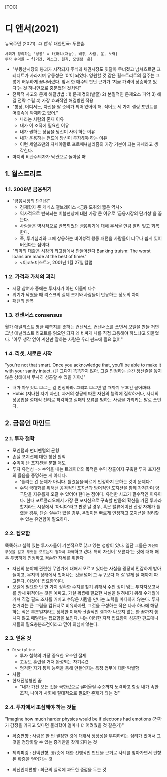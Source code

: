[TOC]

# 디 앤서(2021)

뉴욕주민 (2021). *디 앤서*. 대한민국: 푸른숲.

```Netflix
사회가 정의하는 '성공' = f{머리(재능), 배경, 사람, 운, 노력}
투자 수익률 = f{기간, 리스크, 원칙, 모멘텀, 운}
```

- "부동산시장의 붕괴가 시작되자 주식과 채권시장도 잇달아 무너졌고 넘쳐흐르던 크레디트가 사라지며 유동성은 '0'이 되었다. 영원할 것 같은 월스트리트의 질주는 그렇게 허무하게 끝나버렸다. 앞서 한 매수의 판단 근거가 '지금 가격이 상승하고 있다'는 것 하나만으로 충분했던 것처럼"
- 전략적 사고와 문제 해결방법 : 1) 문제 정의(발굴) 2) 본질적인 문제요소 파악 3) 해결 전략 수립 4) 가장 효과적인 해결방안 적용
- "항상, 어디서든, 자신을 팔 준비가 되어 있어야 해. 적어도 세 가지 셀링 포인트를 머릿속에 박제하고 있어."
  - 나라는 사람의 존재 이유
  - 내가 이 조직에 필요한 이유
  - 내가 권하는 상품을 당신이 사야 하는 이유
  - 내가 운용하는 펀드에 당신이 투자해야 하는 이유
  - 이런 세일즈맨의 자세야말로 프로페셔널리즘의 가장 기본이 되는 자세라고 생각한다.
- 마지막 비관주의자가 낙관으로 돌아설 때!



## 1. 월스트리트

### 1.1. 2008년 금융위기

- "금융시장의 단기성"
  - 경제학자 존 케네스 갤브레이스 <금융 도취의 짧은 역사>
  - 역사적으로 반복되는 버블현상에 대한 가장 큰 이유로 '금융시장의 단기성'을 꼽는다.
  - 사람들은 역사적으로 반복되었던 금융위기에 대해 무서울 만큼 빨리 잊고 회복한다.
  - 즉, 투기심리와 그에 상응하는 비이성적 행동 패턴을 사람들이 너무나 쉽게 잊어버린다는 점이다.
- "최악의 대출은 시장의 최고점에서 만들어진다 Banking truism: The worst loans are made at the best of times"
  - <이코노미스트>, 2001년 1월 27일 칼럼

### 1.2. 가격과 가치의 괴리

- 시장 참여자 중에는 투자자가 아닌 이들이 다수
- 위기가 닥쳤을 때 리스크의 실제 크기와 사람들이 반응하는 정도의 차이
- 패턴의 반복

### 1.3. 컨센서스 consensus

월가 애널리스트 평균 예측지를 뜻하는 컨센서스. 컨센서스를 쓰면서 모델을 만들 거면 그냥 애널리스트 리포트를 읽으면 되지 왜 비싸게 나를 직접 고용해야 하느냐고 되물었다. "아무 생각 없이 계산만 잘하는 사람은 우리 펀드에 필요 없어"

### 1.4. 리셋, 새로운 시작

"you're not that smart. Once you acknowledge that, you'll be able to make it with your sanity intact. (넌 그다지 똑똑하지 않아. 그걸 인정하는 순간 정신줄을 놓지 않은 상태에서 무사히 성공할 수 있을 거야.)"

- 내가 아무것도 모르는 걸 인정하라. 그리고 모르면 알 때까지 무조건 물어봐라.
- Hubis (지나친 자기 과신), 과거의 성공에 따른 자신의 능력에 집착하거나, 사니의 성공법을 절대적 진리로 착각하고 실패의 오류를 범하는 사람을 가리키는 말로 쓰인다.



## 2. 금융인 마인드

### 2.1. 투자 철학

- 모멘텀과 펀더멘털의 균형
- 손실 포지션에 대한 청산 원칙
- 수익이 난 포지션을 분할 매도
- 투자 유연성 => 수익을 내는 트레이더의 목적은 수익 창출이지 구축한 투자 포지션의 옳음을 증명하는 게 아니다.
  - '틀리는 건 문제가 아니다. 틀렸음을 빠르게 인정하지 못하는 것이 문제다.'
  - 수익 극대화를 위해선 공격적인 포지션과 방어적인 포지션을 함께 가져가며 양극단을 자유롭게 오갈 수 있어야 한다는 점이다. 유연한 사고가 필수적인 이유이다. 한때 포트폴리오에서 가장 큰 포지션으로 구축할 만큼의 확신을 가진 투자라 할지라도 시장에서 '아니다'라고 판명 날 경우, 혹은 밸류에이션 산정 자체가 틀렸을 경우, 단순 실수가 있을 경우, 무엇이든 빠르게 인정하고 포지션을 정리할 수 있는 유연함이 필요하다.

### 2.2. 집요함

똑똑하고 실력 있는 투자자들이 기본적으로 갖고 있는 성향이 있다. 일단 그들은 `자신이 무엇을 알고 무엇을 모르는지 정확히 파악`하고 있다. 특히 자신이 '모른다'는 것에 대해 매우 투명하게 인정하고 겸손한 자세를 취한다.

- 자신의 분야에 관련한 무언가에 대해서 모르고 있다는 사실을 굉장히 민감하게 받아들이고, 무지의 상태에서 벗어나는 것을 넘어 그 누구보다 더 잘 알게 될 때까지 파고든다. 이것이 '집요함'이다.
- 모델에 필요한 단 한 가지 정확한 수치를 찾기 위해서 수천 장이 넘는 투자자보고서를 밤새 뒤척이는 것은 예싸고, 가설 확립에 필요한 사실을 밝혀내기 위해 수개월에 거쳐 직접 필드 조사를 거치고 수많은 사람을 만나는 노력을 마다하지 않는다. 투자 논거라는 큰 그림을 컴퓨터로 비유하자면, 그것을 구성하는 작은 나사 하나에 해당하는 작은 부분일지라도 정확한 이해와 산술적인 결과가 나오지 않는 한 끝까지 놓치지 않고 매달리는 집요함을 보인다. 나는 이러한 지적 집요함이 성공한 펀드매니저들의 필요충분조건이라고 믿어 의심치 않는다.

### 2.3. 얻은 것

- `Discipline` 
  - 투자 철학의 가장 중요한 요소인 절제
  - 고강도 훈련을 거쳐 완성되는 자기수련
  - 엄격한 자기 통제 능력을 통해 만들어지는 특정 업무에 대한 탁월함
- 사람
- 현재진행형인 꿈
  - "내가 가진 모든 것을 극한값으로 끌어올릴 수준까지 노력하고 항상 내가 속한 조직, 나아가 사회에 절대적으로 필요한 존재가 되는 것"

### 2.4. 투자에서 조심해야 하는 것들

"Imagine how much harder physics would be if electrons had emotions (전자가 감정을 가지고 있다면 물리학이 얼마나 더 어려웠을 것 같은가)"

- 확증편향 : 사람은 한 번 결정한 것에 대해서 정당성을 부여하려는 심리가 있어서 그것을 정당화할 수 있는 증거만을 찾게 되다는 것

- 체리피킹 : 선택편향, 롱/숏에 대한 선행적인 판단을 근거로 사례를 찾아가면서 편향된 확증을 얻어가는 것

- 최신인지편향 : 최근의 실적에 과도한 중점을 두는 것

  





